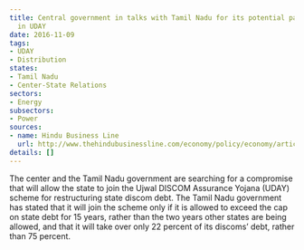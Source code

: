 ```yaml
---
title: Central government in talks with Tamil Nadu for its potential participation
  in UDAY
date: 2016-11-09
tags:
- UDAY
- Distribution
states:
- Tamil Nadu
- Center-State Relations
sectors:
- Energy
subsectors:
- Power
sources:
- name: Hindu Business Line
  url: http://www.thehindubusinessline.com/economy/policy/economy/article9301284.ece
details: []
---
```


The center and the Tamil Nadu government are searching for a compromise that will allow the state to join the Ujwal DISCOM Assurance Yojana (UDAY) scheme for restructuring state discom debt. The Tamil Nadu government has stated that it will join the scheme only if it is allowed to exceed the cap on state debt for 15 years, rather than the two years other states are being allowed, and that it will take over only 22 percent of its discoms’ debt, rather than 75 percent.

